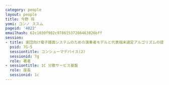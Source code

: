 ```yaml
---
category: people
layout: people
title: 今野 将
yomi: コンノ ススム
pageid: '4022'
emailhash: 62c1030f982c97861537286463826bff
session:
- title: 楽団向け電子譜面システムのための演奏者モデルと代表端末選定アルゴリズムの提案と試作
  psid: 7G-5
  sessiontitle: コンシューマデバイス(2)
  sessionid: 7g
  role: 著者
- sessiontitle: 1C 分散サービス基盤
  role: 座長
  sessionid: 1c
---
```

